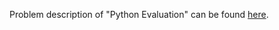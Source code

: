 Problem description of "Python Evaluation" can be found [here](https://www.hackerrank.com/challenges/python-eval/problem?isFullScreen=true).